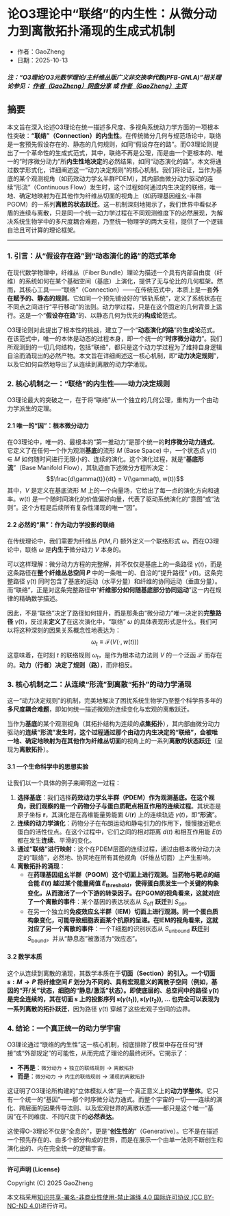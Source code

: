 # 论O3理论中“联络”的内生性：从微分动力到离散拓扑涌现的生成式机制

- 作者：GaoZheng
- 日期：2025-10-13

#### ***注：“O3理论/O3元数学理论/主纤维丛版广义非交换李代数(PFB-GNLA)”相关理论参见： [作者（GaoZheng）网盘分享](https://drive.google.com/drive/folders/1lrgVtvhEq8cNal0Aa0AjeCNQaRA8WERu?usp=sharing) 或 [作者（GaoZheng）主页](https://mymetamathematics.blogspot.com)***

## 摘要
本文旨在深入论述O3理论在统一描述多尺度、多视角系统动力学方面的一项根本性突破：**“联络”（Connection）的内生性**。在传统微分几何与规范场论中，联络是一套预先假设存在的、静态的几何规则，如同“假设存在的路”。而O3理论则提出了一个革命性的生成式范式，其中，联络不再是公理，而是由一个更根本的、唯一的“时序微分动力”所**内生性地决定**的必然结果，如同“动态演化的路”。本文将通过数学形式化，详细阐述这一“动力决定规则”的核心机制。我们将论证，当作为基底的某个观测视角（如药效动力学幺半群PDEM），其内部由微分动力驱动的连续“形流”（Continuous Flow）发生时，这个过程如何通过内生决定的联络，唯一地、确定地映射为在其他作为纤维丛切面的视角上（如药理基因组幺-半群PGOM）的一系列**离散的状态跃迁**。这一机制深刻地揭示了，我们世界中看似矛盾的连续与离散，只是同一个统一动力学过程在不同观测维度下的必然展现，为解决系统生物学中的多尺度耦合难题，乃至统一物理学的两大支柱，提供了一个逻辑自洽且可计算的理论框架。

---

### **1. 引言：从“假设存在路”到“动态演化的路”的范式革命**

在现代数学物理中，纤维丛（Fiber Bundle）理论为描述一个具有内部自由度（纤维）的系统如何在某个基础空间（基底）上演化，提供了无与伦比的几何框架。然而，其核心工具——“联络”（Connection）——在传统范式中，本质上是一套**外在赋予的、静态的规则**。它如同一个预先铺设好的“铁轨系统”，定义了系统状态在不同点之间进行“平行移动”的法则。动力学过程，只是在这个固定的几何背景上运行。这是一个“**假设存在路**”的、以静态几何为优先的**构成论**范式。

O3理论则对此提出了根本性的挑战，建立了一个“**动态演化的路**”的**生成论**范式。在该范式中，唯一的本体是动态的过程本身，即一个统一的“**时序微分动力**”。我们所观测到的一切几何结构，包括“联络”，都只是这个动力学过程为了维持自身逻辑自洽而涌现出的必然产物。本文旨在详细阐述这一核心机制，即“**动力决定规则**”，以及它如何自然地导出了从连续到离散的动力学涌现。

### **2. 核心机制之一：“联络”的内生性——动力决定规则**

O3理论最大的突破之一，在于将“联络”从一个独立的几何公理，重构为一个由动力学派生的定理。

#### **2.1 唯一的“因”：根本微分动力**

在O3理论中，唯一的、最根本的“第一推动力”是那个统一的**时序微分动力通式**。它定义了在任何一个作为观测**基底**的流形 $M$ (Base Space) 中，一个状态点 $\gamma(t) \in M$ 如何随时间进行无限小的、连续的演化。这个演化过程，就是“**基底形流**”（Base Manifold Flow），其轨迹由下述微分方程所决定：
$$\frac{d\gamma(t)}{dt} = V(\gamma(t), w(t))$$
其中，$V$ 是定义在基底流形 $M$ 上的一个向量场，它给出了每一点的演化方向和速率。$w(t)$ 是一个随时间演化的价值偏好向量，代表了驱动系统演化的“意图”或“法则”。这个方程是后续所有复杂性涌现的唯一“因”。

#### **2.2 必然的“果”：作为动力学投影的联络**

在传统理论中，我们需要为纤维丛 $P(M,F)$ 额外定义一个联络形式 $\omega$。而在O3理论中，联络 $\omega$ 是**内生于**微分动力 $V$ 本身的。

可以这样理解：微分动力方程的完整解，并不仅仅是基底上的一条路径 $\gamma(t)$，而是这条路径在**整个纤维丛总空间 $P$** 中的一条唯一的、自洽的“提升路径” $\tilde{\gamma}(t)$。这条完整路径 $\tilde{\gamma}(t)$ 同时包含了基底的运动（水平分量）和纤维的协同运动（垂直分量）。而“联络”，正是对这条完整路径中“**纤维部分如何随基底部分协同运动**”这一内在规律的精确数学描述。

因此，不是“联络”决定了路径如何提升，而是那条由“微分动力”唯一决定的**完整路径** $\tilde{\gamma}(t)$，反过来**定义了**在这次演化中，“联络” $\omega$ 的具体表现形式是什么。我们可以将这种深刻的因果关系概念性地表达为：
$$\omega_t \equiv \mathcal{F}(V(\cdot, w(t)))$$
这意味着，在时刻 $t$ 的联络规则 $\omega_t$，是作为根本动力法则 $V$ 的一个泛函 $\mathcal{F}$ 而存在的。**动力（行者）决定了规则（路）**，而非相反。

### **3. 核心机制之二：从连续“形流”到离散“拓扑”的动力学涌现**

这一“动力决定规则”的机制，完美地解决了困扰系统生物学乃至整个科学界多年的**多尺度耦合难题**，即如何统一描述微观的连续变化与宏观的离散跃迁。

当作为**基底**的某个观测视角（其拓扑结构为连续的**点集拓扑**），其内部由微分动力驱动的**连续“形流”**发生时，这个过程通过那个由动力内生决定的“联络”，会被唯一地、确定地映射为在其他作为**纤维丛切面**的视角上的一系列**离散的状态跃迁**（呈现为**离散拓扑**）。

#### **3.1 一个生命科学中的思想实验**

让我们以一个具体的例子来阐明这一过程：
1.  **选择基底**：我们选择**药效动力学幺半群（PDEM）**作为观测基底。在这个视角，我们观察的是一个药物分子与蛋白质靶点相互作用的**连续过程**。其状态是原子坐标 $\mathbf{r}$，其演化是在高维能量势能面 $U(\mathbf{r})$ 上的连续轨迹 $\gamma(t)$，即“**形流**”。
2.  **连续的动力学演化**：药物分子在布朗运动和静电引力的作用下，慢慢接近靶点蛋白的活性位点。在这个过程中，它们之间的相对距离 $d(t)$ 和相互作用能 $E(t)$ 都在发生**连续**、平滑的变化。
3.  **通过“联络”进行映射**：这个在PDEM层面的连续过程，通过由根本微分动力决定的“联络”，必然地、协同地在所有其他视角（纤维丛切面）上产生影响。
4.  **离散拓扑的涌现**：
    * 在**药理基因组幺半群（PGOM）**这个切面上进行观测。当药物与靶点的结合能 $E(t)$ 越过某个能量阈值 $E_{\text{threshold}}$，使得蛋白质发生一个关键的构象变化，从而激活了一个下游的转录因子。在PGOM的视角看来，这就对应了一个**离散的事件**：某个基因的表达状态从 $S_{\text{off}}$ **跃迁**到 $S_{\text{on}}$。
    * 在另一个独立的**免疫效应幺半群（IEM）**切面上进行观测。同一个蛋白质构象变化，可能导致细胞表面某个抗原的呈递。在IEM的视角看来，这就对应了另一个**离散的事件**：一个T细胞的识别状态从 $S_{\text{unbound}}$ **跃迁**到 $S_{\text{bound}}$，并从“静息态”被激活为“效应态”。

#### **3.2 数学本质**

这个从连续到离散的涌现，其数学本质在于**切面（Section）**的引入。一个切面 $s: M \rightarrow P$ 将纤维空间 $F$ 划分为不同的、具有宏观意义的离散子空间（例如，基因的“开/关”状态，细胞的“静息/激活”状态）。即使底层的、总空间中的路径 $\tilde{\gamma}(t)$ 是完全连续的，其在切面 $s$ 上的投影序列 $s(\gamma(t_1)), s(\gamma(t_2)), \dots$ 也完全可以表现为一系列**离散的拓扑跃迁**，因为路径 $\tilde{\gamma}(t)$ 穿越了这些宏观子空间的边界。

### **4. 结论：一个真正统一的动力学宇宙**

O3理论通过“联络的内生性”这一核心机制，彻底排除了模型中存在任何“拼接”或“外部规定”的可能性，从而完成了理论的最终闭环。它揭示了：
* **不再是**：`微分动力` + `独立的联络规则` → `离散拓扑`
* **而是**：`微分动力` → `内生的联络规则` → `涌现的离散拓扑`

这证明了O3理论所构建的“立体模拟人体”是一个真正意义上的**动力学整体**。它只有一个统一的“基因”——那个时序微分动力通式。而整个宇宙的一切——连续的演化、跨层面的因果传导法则、以及宏观世界的离散状态——都只是这个唯一“基因”在不同维度、不同尺度下的**必然表达**。

这使得O-3理论不仅是“全息的”，更是“**创生性的**”（Generative）。它不是在描述一个预先存在的、由多个部分构成的世界，而是在展示一个由单一法则不断创生和演化出的、内在完全统一的逻辑宇宙。

---
**许可声明 (License)**

Copyright (C) 2025 GaoZheng

本文档采用[知识共享-署名-非商业性使用-禁止演绎 4.0 国际许可协议 (CC BY-NC-ND 4.0)](https://creativecommons.org/licenses/by-nc-nd/4.0/deed.zh-Hans)进行许可。
